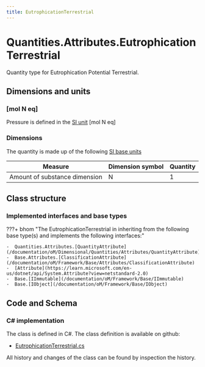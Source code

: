 ```yaml
---
title: EutrophicationTerrestrial
---
```


# Quantities.Attributes.EutrophicationTerrestrial

Quantity type for Eutrophication Potential Terrestrial.

## Dimensions and units

### [mol N eq]

Pressure is defined in the [SI unit](https://bhom.xyz/documentation/BHoM_oM/BHoM-Units-conventions/) [mol N eq]

### Dimensions

The quantity is made up of the following [SI base units](https://en.wikipedia.org/wiki/SI_base_unit)

| Measure        | Dimension symbol | Quantity |
|------------------|--------|----------|
| Amount of substance dimension |  N  |1  |


## Class structure

### Implemented interfaces and base types

???+ bhom "The EutrophicationTerrestrial in inheriting from the following base type(s) and implements the following interfaces:"

    -  Quantities.Attributes.[QuantityAttribute](/documentation/oM/Dimensional/Quantities/Attributes/QuantityAttribute)
    -  Base.Attributes.[ClassificationAttribute](/documentation/oM/Framework/Base/Attributes/ClassificationAttribute)
    -  [Attribute](https://learn.microsoft.com/en-us/dotnet/api/System.Attribute?view=netstandard-2.0)
    -  Base.[IImmutable](/documentation/oM/Framework/Base/IImmutable)
    -  Base.[IObject](/documentation/oM/Framework/Base/IObject)




## Code and Schema

### C# implementation

The class is defined in C#. The class definition is available on github:

- [EutrophicationTerrestrial.cs](https://github.com/BHoM/BHoM/blob/develop/Quantities_oM/Attributes\EutrophicationTerrestrial.cs)

All history and changes of the class can be found by inspection the history.
